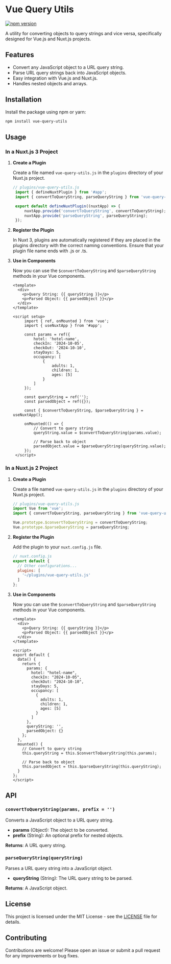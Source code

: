 # Vue Query Utils

[![npm version](https://badge.fury.io/js/vue-query-utils.svg)](https://badge.fury.io/js/vue-query-utils)

A utility for converting objects to query strings and vice versa, specifically designed for Vue.js and Nuxt.js projects.

## Features

- Convert any JavaScript object to a URL query string.
- Parse URL query strings back into JavaScript objects.
- Easy integration with Vue.js and Nuxt.js.
- Handles nested objects and arrays.

## Installation

Install the package using npm or yarn:

```bash
npm install vue-query-utils
```

## Usage

### In a Nuxt.js 3 Project

1. **Create a Plugin**

   Create a file named `vue-query-utils.js` in the `plugins` directory of your Nuxt.js project.

   ```javascript
   // plugins/vue-query-utils.js
    import { defineNuxtPlugin } from '#app';
    import { convertToQueryString, parseQueryString } from 'vue-query-utils';

    export default defineNuxtPlugin((nuxtApp) => {
        nuxtApp.provide('convertToQueryString', convertToQueryString);
        nuxtApp.provide('parseQueryString', parseQueryString);
    });
   ```

2. **Register the Plugin**

   In Nuxt 3, plugins are automatically registered if they are placed in the plugins directory with the correct naming conventions.
   Ensure that your plugin file name ends with .js or .ts.

3. **Use in Components**

   Now you can use the `$convertToQueryString` and `$parseQueryString` methods in your Vue components.

   ```vue
   <template>
     <div>
       <p>Query String: {{ queryString }}</p>
       <p>Parsed Object: {{ parsedObject }}</p>
     </div>
   </template>

   <script setup>
        import { ref, onMounted } from 'vue';
        import { useNuxtApp } from '#app';

        const params = ref({
            hotel: 'hotel-name',
            checkIn: '2024-10-05',
            checkOut: '2024-10-10',
            stayDays: 5,
            occupancy: [
                {
                    adults: 1,
                    children: 1,
                    ages: [5]
                }
            ]
        });

        const queryString = ref('');
        const parsedObject = ref({});

        const { $convertToQueryString, $parseQueryString } = useNuxtApp();

        onMounted(() => {
            // Convert to query string
            queryString.value = $convertToQueryString(params.value);
            
            // Parse back to object
            parsedObject.value = $parseQueryString(queryString.value);
        });
    </script>
   ```

### In a Nuxt.js 2 Project

1. **Create a Plugin**

   Create a file named `vue-query-utils.js` in the `plugins` directory of your Nuxt.js project.

   ```javascript
   // plugins/vue-query-utils.js
   import Vue from 'vue';
   import { convertToQueryString, parseQueryString } from 'vue-query-utils';

   Vue.prototype.$convertToQueryString = convertToQueryString;
   Vue.prototype.$parseQueryString = parseQueryString;
   ```

2. **Register the Plugin**

   Add the plugin to your `nuxt.config.js` file.

   ```javascript
   // nuxt.config.js
   export default {
     // Other configurations...
     plugins: [
       '~/plugins/vue-query-utils.js'
     ]
   };
   ```

3. **Use in Components**

   Now you can use the `$convertToQueryString` and `$parseQueryString` methods in your Vue components.

   ```vue
   <template>
     <div>
       <p>Query String: {{ queryString }}</p>
       <p>Parsed Object: {{ parsedObject }}</p>
     </div>
   </template>

   <script>
   export default {
     data() {
       return {
         params: {
           hotel: "hotel-name",
           checkIn: "2024-10-05",
           checkOut: "2024-10-10",
           stayDays: 5,
           occupancy: [
             {
               adults: 1,
               children: 1,
               ages: [5]
             }
           ]
         },
         queryString: '',
         parsedObject: {}
       };
     },
     mounted() {
       // Convert to query string
       this.queryString = this.$convertToQueryString(this.params);
       
       // Parse back to object
       this.parsedObject = this.$parseQueryString(this.queryString);
     }
   };
   </script>
   ```

## API

### `convertToQueryString(params, prefix = '')`

Converts a JavaScript object to a URL query string.

- **params** (Object): The object to be converted.
- **prefix** (String): An optional prefix for nested objects.

**Returns**: A URL query string.

### `parseQueryString(queryString)`

Parses a URL query string into a JavaScript object.

- **queryString** (String): The URL query string to be parsed.

**Returns**: A JavaScript object.

## License

This project is licensed under the MIT License - see the [LICENSE](LICENSE) file for details.

## Contributing

Contributions are welcome! Please open an issue or submit a pull request for any improvements or bug fixes.
